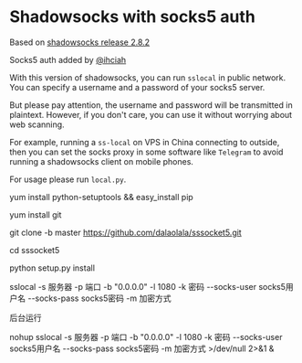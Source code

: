Shadowsocks with socks5 auth
===========

Based on [shadowsocks release 2.8.2](https://github.com/shadowsocks/shadowsocks/releases/tag/2.8.2)

Socks5 auth added by [@ihciah](https://github.com/ihciah)

With this version of shadowsocks, you can run `sslocal` in public network. You can specify a username and a password of your socks5 server.

But please pay attention, the username and password will be transmitted in plaintext. However, if you don't care, you can use it without worrying about web scanning.

For example, running a `ss-local` on VPS in China connecting to outside, then you can set the socks proxy in some software like `Telegram` to avoid running a shadowsocks client on mobile phones.    

For usage please run `local.py`.

yum install python-setuptools && easy_install pip

yum install git

git clone -b  master https://github.com/dalaolala/sssocket5.git

cd sssocket5

python setup.py install

sslocal -s 服务器 -p 端口 -b "0.0.0.0" -l 1080 -k 密码 --socks-user socks5用户名 --socks-pass socks5密码 -m 加密方式

后台运行

nohup sslocal -s 服务器 -p 端口 -b "0.0.0.0" -l 1080 -k 密码 --socks-user socks5用户名 --socks-pass socks5密码 -m 加密方式 >/dev/null 2>&1 &
